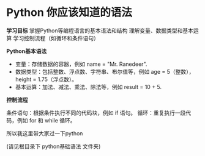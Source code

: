# Python 你应该知道的语法

**学习目标**
掌握Python等编程语言的基本语法和结构
理解变量、数据类型和基本运算
学习控制流程（如循环和条件语句）

**Python基本语法**

* 变量：存储数据的容器，例如 name = "Mr. Ranedeer".
* 数据类型：包括整数、浮点数、字符串、布尔值等，例如 age = 5（整数），height = 1.75（浮点数）。
* 基本运算：加法、减法、乘法、除法等，例如 result = 10 + 5.

**控制流程**

条件语句：根据条件执行不同的代码块，例如 if 语句。
循环：重复执行一段代码，例如 for 和 while 循环。

所以我这里带大家过一下python

(请见根目录下 python基础语法 文件夹)